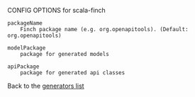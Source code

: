 
CONFIG OPTIONS for scala-finch

	packageName
	    Finch package name (e.g. org.openapitools). (Default: org.openapitools)

	modelPackage
	    package for generated models

	apiPackage
	    package for generated api classes

Back to the [generators list](README.md)
